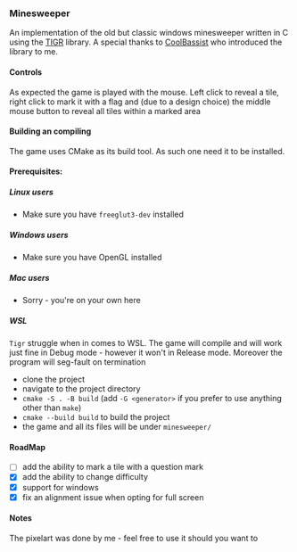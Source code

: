 ### Minesweeper

An implementation of the old but classic windows minesweeper written in C using the [TIGR](https://github.com/erkkah/tigr) library. A special thanks to [CoolBassist](https://github.com/CoolBassist) who introduced the library to me.

#### Controls

As expected the game is played with the mouse. Left click to reveal a tile, right click to mark it with a flag and (due to a design choice) the middle mouse button to reveal all tiles within a marked area

#### Building an compiling

The game uses CMake as its build tool. As such one need it to be installed.

#### Prerequisites:
##### Linux users
- Make sure you have `freeglut3-dev` installed

##### Windows users
- Make sure you have OpenGL installed 

##### Mac users
- Sorry - you're on your own here

##### WSL
`Tigr` struggle when in comes to WSL. The game will compile and will work just fine in Debug mode - however it won't in Release mode. Moreover the program will seg-fault on termination

- clone the project
- navigate to the project directory
- `cmake -S . -B build` (add `-G <generator>` if you prefer to use anything other than `make`)
- `cmake --build build` to build the project
- the game and all its files will be under `minesweeper/`


#### RoadMap

- [ ] add the ability to mark a tile with a question mark
- [x] add the ability to change difficulty
- [x] support for windows
- [x] fix an alignment issue when opting for full screen

#### Notes

The pixelart was done by me - feel free to use it should you want to 
